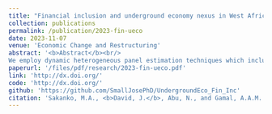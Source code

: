 ```yaml
---
title: "Financial inclusion and underground economy nexus in West Africa: Evidence from dynamic heterogeneous panel techniques"
collection: publications
permalink: /publication/2023-fin-ueco
date: 2023-11-07
venue: 'Economic Change and Restructuring'
abstract: '<b>Abstract</b><br/>
We employ dynamic heterogeneous panel estimation techniques which include Dynamic Fixed Effects (DFE), Mean Group (MG), and Pooled Mean Group (PMG) estimators to explore the underground economy (UE) and financial inclusion (FI) relation for ten West African nations during the 2004-2021 period. Applying Pedroni cointegration test, the results present evidence of a long-term relation between UE and FI (alongside corruption, inflation rate, money supply, agricultural output, and trade). The results of panel estimation portray a long-term significant positive influence of FI on UE, but a short-term significant negative relation between FI and UE. In addition, corruption, money supply, and international trade have a long-term significant negative influence on UE, while inflation supports long-term expansion of UE. Also, a short-term significant negative relation exists between inflation (and trade) and UE, while a short-term significant positive relation is found between money supply and UE. The results of Dumitrescu-Hurlin causality test signal a one-way causality from FI to UE. Therefore, policies geared towards enhancing FI, reducing corruption and money supply, and improving international trade are recommended to reduce UE.'
paperurl: '/files/pdf/research/2023-fin-ueco.pdf'
link: 'http://dx.doi.org/'
code: 'http://dx.doi.org/'
github: 'https://github.com/SmallJosePhD/UndergroundEco_Fin_Inc'
citation: 'Sakanko, M.A., <b>David, J.</b>, Abu, N., and Gamal, A.A.M. (2023, in press). &quot;Financial inclusion and underground economy nexus in West Africa: Evidence from dynamic heterogeneous panel techniques&quot;. <I>Economic Change and Restructuring</i>, Forthcoming. doi:'
---
```

